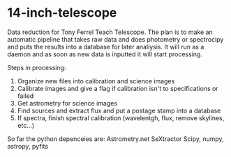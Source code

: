 14-inch-telescope
=================

Data reduction for Tony Ferrel Teach Telescope. The plan is to make an automatic pipeline that takes raw data and does photometry or spectrocipy and 
puts the results into a database for later analiysis. It will run as a daemon and as soon as new data is inputted it will start processing.

Steps in processing:
1. Organize new files into calibration and science images
2. Calibrate images and give a flag if calibration isn't to specifications or failed
3. Get astrometry for science images
4. Find sources and extract flux and put a postage stamp into a database
5. If spectra, finish spectral calibration (wavelentgh, flux, remove skylines, etc...)

So far the python depenceies are:
Astrometry.net
SeXtractor
Scipy, numpy, astropy, pyfits 


